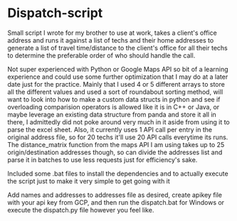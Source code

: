 # Dispatch-script
Small script I wrote for my brother to use at work, takes a client's office address and runs it against a list of techs and their home addresses to generate a list of travel time/distance to the client's office for all their techs to determine the preferable order of who should handle the call.

Not super experienced with Python or Google Maps API so bit of a learning experience and could use some further optimization that I may do at a later date just for the practice.
Mainly that I used 4 or 5 different arrays to store all the different values and used a sort of roundabout sorting method, will want to look into how to make a custom data structs in python and see if overloading comparision operators is allowed like it is in C++ or Java, or maybe leverage an existing data structure from panda and store it all in there, I admittedly did not poke around very much in it aside from using it to parse the excel sheet.
Also, it currently uses 1 API call per entry in the original address file, so for 20 techs it'll use 20 API calls everytime its runs. The distance_matrix function from the maps API I am using takes up to 25 origin/destination addresses though, so can divide the addresses list and parse it in batches to use less requests just for efficiency's sake.

Included some .bat files to install the dependencies and to actually execute the script just to make it very simple to get going with it

Add names and addresses to addresses file as desired, create apikey file with your api key from GCP, and then run the dispatch.bat for Windows or execute the dispatch.py file however you feel like.
